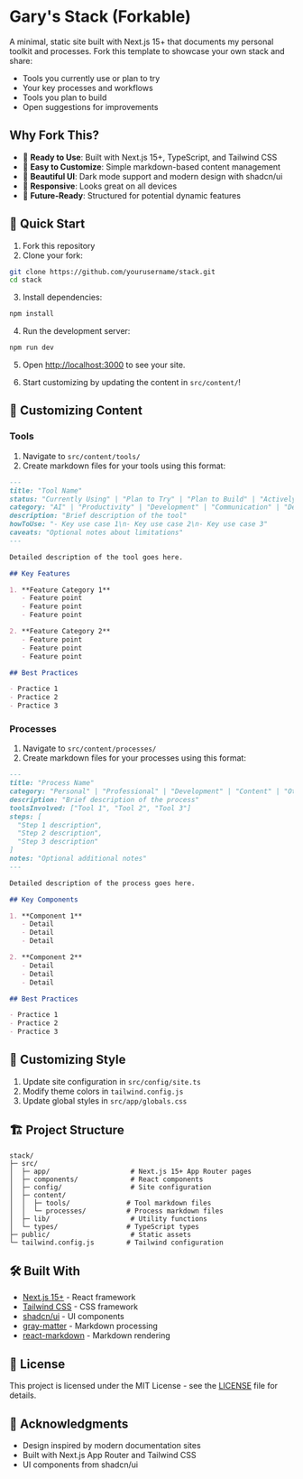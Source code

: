 # Gary's Stack (Forkable)

A minimal, static site built with Next.js 15+ that documents my personal toolkit and processes. Fork this template to showcase your own stack and share:

- Tools you currently use or plan to try
- Your key processes and workflows
- Tools you plan to build
- Open suggestions for improvements

## Why Fork This?

- 🚀 **Ready to Use**: Built with Next.js 15+, TypeScript, and Tailwind CSS
- 📝 **Easy to Customize**: Simple markdown-based content management
- 🎨 **Beautiful UI**: Dark mode support and modern design with shadcn/ui
- 📱 **Responsive**: Looks great on all devices
- 🔄 **Future-Ready**: Structured for potential dynamic features

## 🚀 Quick Start

1. Fork this repository
2. Clone your fork:
```bash
git clone https://github.com/yourusername/stack.git
cd stack
```

3. Install dependencies:
```bash
npm install
```

4. Run the development server:
```bash
npm run dev
```

5. Open [http://localhost:3000](http://localhost:3000) to see your site.

6. Start customizing by updating the content in `src/content/`!

## 📝 Customizing Content

### Tools

1. Navigate to `src/content/tools/`
2. Create markdown files for your tools using this format:

```markdown
---
title: "Tool Name"
status: "Currently Using" | "Plan to Try" | "Plan to Build" | "Actively Maintained" | "Retired"
category: "AI" | "Productivity" | "Development" | "Communication" | "Design" | "Other"
description: "Brief description of the tool"
howToUse: "- Key use case 1\n- Key use case 2\n- Key use case 3"
caveats: "Optional notes about limitations"
---

Detailed description of the tool goes here.

## Key Features

1. **Feature Category 1**
   - Feature point
   - Feature point
   - Feature point

2. **Feature Category 2**
   - Feature point
   - Feature point
   - Feature point

## Best Practices

- Practice 1
- Practice 2
- Practice 3
```

### Processes

1. Navigate to `src/content/processes/`
2. Create markdown files for your processes using this format:

```markdown
---
title: "Process Name"
category: "Personal" | "Professional" | "Development" | "Content" | "Other"
description: "Brief description of the process"
toolsInvolved: ["Tool 1", "Tool 2", "Tool 3"]
steps: [
  "Step 1 description",
  "Step 2 description",
  "Step 3 description"
]
notes: "Optional additional notes"
---

Detailed description of the process goes here.

## Key Components

1. **Component 1**
   - Detail
   - Detail
   - Detail

2. **Component 2**
   - Detail
   - Detail
   - Detail

## Best Practices

- Practice 1
- Practice 2
- Practice 3
```

## 🎨 Customizing Style

1. Update site configuration in `src/config/site.ts`
2. Modify theme colors in `tailwind.config.js`
3. Update global styles in `src/app/globals.css`

## 🏗️ Project Structure

```
stack/
├─ src/
│  ├─ app/                    # Next.js 15+ App Router pages
│  ├─ components/             # React components
│  ├─ config/                 # Site configuration
│  ├─ content/               
│  │  ├─ tools/              # Tool markdown files
│  │  └─ processes/          # Process markdown files
│  ├─ lib/                    # Utility functions
│  └─ types/                 # TypeScript types
├─ public/                    # Static assets
└─ tailwind.config.js        # Tailwind configuration
```

## 🛠️ Built With

- [Next.js 15+](https://nextjs.org/) - React framework
- [Tailwind CSS](https://tailwindcss.com/) - CSS framework
- [shadcn/ui](https://ui.shadcn.com/) - UI components
- [gray-matter](https://github.com/jonschlinkert/gray-matter) - Markdown processing
- [react-markdown](https://github.com/remarkjs/react-markdown) - Markdown rendering

## 📄 License

This project is licensed under the MIT License - see the [LICENSE](LICENSE) file for details.

## 🙏 Acknowledgments

- Design inspired by modern documentation sites
- Built with Next.js App Router and Tailwind CSS
- UI components from shadcn/ui
